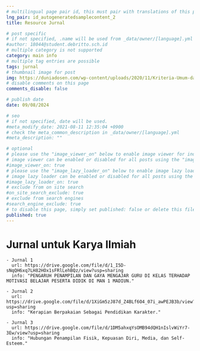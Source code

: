 ```yaml
---
# multilingual page pair id, this must pair with translations of this page. (This name must be unique)
lng_pair: id_autogeneratedsamplecontent_2
title: Resource Jurnal

# post specific
# if not specified, .name will be used from _data/owner/[language].yml
#author: 18044@student.debritto.sch.id
# multiple category is not supported
category: main info
# multiple tag entries are possible
tags: jurnal
# thumbnail image for post
img: https://duniadosen.com/wp-content/uploads/2020/11/Kriteria-Umum-dari-Jurnal-Nasional-Terakreditasi.jpg
# disable comments on this page
comments_disable: false

# publish date
date: 09/08/2024

# seo
# if not specified, date will be used.
#meta_modify_date: 2021-08-11 12:35:04 +0900
# check the meta_common_description in _data/owner/[language].yml
#meta_description: ""

# optional
# please use the "image_viewer_on" below to enable image viewer for individual pages or posts (_posts/ or [language]/_posts folders).
# image viewer can be enabled or disabled for all posts using the "image_viewer_posts: true" setting in _data/conf/main.yml.
#image_viewer_on: true
# please use the "image_lazy_loader_on" below to enable image lazy loader for individual pages or posts (_posts/ or [language]/_posts folders).
# image lazy loader can be enabled or disabled for all posts using the "image_lazy_loader_posts: true" setting in _data/conf/main.yml.
#image_lazy_loader_on: true
# exclude from on site search
#on_site_search_exclude: true
# exclude from search engines
#search_engine_exclude: true
# to disable this page, simply set published: false or delete this file
published: true
---
```


# Jurnal untuk Karya Ilmiah
    - Jurnal 1
      url: https://drive.google.com/file/d/1_I5D-sNqQH6xq7LH82HOx1sFRlLehBQz/view?usp=sharing
      info: "PENGARUH PENAMPILAN DAN GAYA MENGAJAR GURU DI KELAS TERHADAP MOTIVASI BELAJAR PESERTA DIDIK DI MAN 1 MADIUN."

    - Jurnal 2
      url: https://drive.google.com/file/d/1XiGm5zJ87d_Z4BLf6O4_07i_awPEJB3b/view?usp=sharing
      info: "Kerapian Berpakaian Sebagai Pendidikan Karakter."

    - Jurnal 3
      url: https://drive.google.com/file/d/1DM5ahxqYsOMB94dQH1nIslvWiYr7-3Ew/view?usp=sharing
      info: "Hubungan Penampilan Fisik, Kepuasan Diri, Media, dan Self-Esteem."

